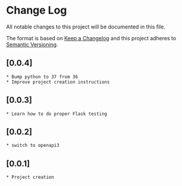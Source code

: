 # Change Log
All notable changes to this project will be documented in this file.

The format is based on [Keep a Changelog](http://keepachangelog.com/)
and this project adheres to [Semantic Versioning](http://semver.org/).


## [0.0.4]
    * Bump python to 37 from 36
    * Improve project creation instructions

## [0.0.3]
    * Learn how to do proper Flask testing

## [0.0.2]
    * switch to openapi3

## [0.0.1]
    * Project creation
